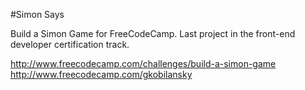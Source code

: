 #Simon Says

Build a Simon Game for FreeCodeCamp. Last project in the front-end developer certification track. 

http://www.freecodecamp.com/challenges/build-a-simon-game
http://www.freecodecamp.com/gkobilansky